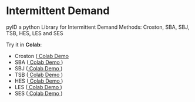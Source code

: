 # Intermittent Demand
pyID a python Library for Intermittent Demand Methods: Croston, SBA, SBJ, TSB, HES, LES and SES

Try it in **Colab**: 

- Croston ([ Colab Demo ]()
- SBA ([ Colab Demo ]())
- SBJ ([ Colab Demo ]())
- TSB ([ Colab Demo ]())
- HES ([ Colab Demo ]())
- LES ([ Colab Demo ]())
- SES ([ Colab Demo ]())
